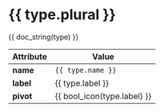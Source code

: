 # {{ type.plural }}

{{ doc_string(type) }}

| Attribute | Value |
| ------- | ----- |
| **name** | `{{ type.name }}` | |
| **label** | {{ type.label }} | |
| **pivot** | {{ bool_icon(type.label) }} | |
